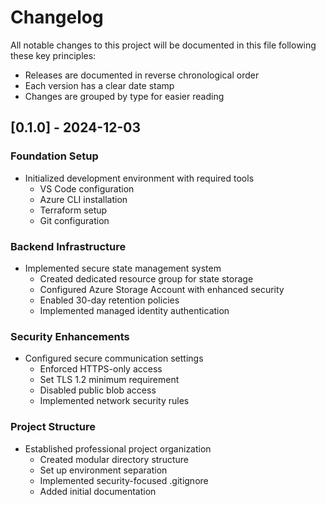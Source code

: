 # Changelog

All notable changes to this project will be documented in this file following these key principles:

- Releases are documented in reverse chronological order
- Each version has a clear date stamp
- Changes are grouped by type for easier reading

## [0.1.0] - 2024-12-03

### Foundation Setup

- Initialized development environment with required tools
  - VS Code configuration
  - Azure CLI installation
  - Terraform setup
  - Git configuration

### Backend Infrastructure

- Implemented secure state management system
  - Created dedicated resource group for state storage
  - Configured Azure Storage Account with enhanced security
  - Enabled 30-day retention policies
  - Implemented managed identity authentication

### Security Enhancements

- Configured secure communication settings
  - Enforced HTTPS-only access
  - Set TLS 1.2 minimum requirement
  - Disabled public blob access
  - Implemented network security rules

### Project Structure

- Established professional project organization
  - Created modular directory structure
  - Set up environment separation
  - Implemented security-focused .gitignore
  - Added initial documentation
